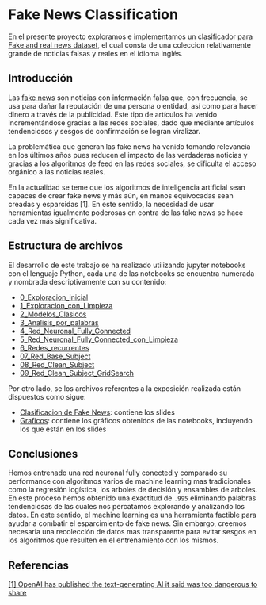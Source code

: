 # Fake News Classification

En el presente proyecto exploramos e implementamos un clasificador para [Fake and real news dataset](https://www.kaggle.com/clmentbisaillon/fake-and-real-news-dataset), el cual consta de una coleccion relativamente grande de noticias falsas y reales en el idioma inglés. 

## Introducción

Las [fake news](https://en.wikipedia.org/wiki/Fake_news) son noticias con información falsa que, con frecuencia, se usa para dañar la reputación de una persona o entidad, así como para hacer dinero a través de la publicidad. Este tipo de artículos ha venido incrementándose gracias a las redes sociales, dado que mediante artículos tendenciosos y sesgos de confirmación se logran viralizar.

La problemática que generan las fake news ha venido tomando relevancia en los últimos años pues reducen el impacto de las verdaderas noticias y gracias a los algoritmos de feed en las redes sociales, se dificulta el acceso orgánico a las noticias reales.

En la actualidad se teme que los algoritmos de inteligencia artificial sean capaces de crear fake news y más aún, en manos equivocadas sean creadas y esparcidas [1]. En este sentido, la necesidad de usar herramientas igualmente poderosas en contra de las fake news se hace cada vez más significativa.

## Estructura de archivos

El desarrollo de este trabajo se ha realizado utilizando jupyter notebooks con el lenguaje Python, cada una de las notebooks se encuentra numerada y nombrada descriptivamente con su contenido:

* [0_Exploracion_inicial](0_Exploracion_inicial.ipynb)
* [1_Exploracion_con_Limpieza](1_Exploracion_con_Limpieza.ipynb)
* [2_Modelos_Clasicos](2_Modelos_Clasicos.ipynb)
* [3_Analisis_por_palabras](3_Analisis_por_palabras.ipynb)
* [4_Red_Neuronal_Fully_Connected](4_Red_Neuronal_Fully_Connected.ipynb)
* [5_Red_Neuronal_Fully_Connected_con_Limpieza](5_Red_Neuronal_Fully_Connected_con_Limpieza.ipynb)
* [6_Redes_recurrentes](6_Redes_recurrentes.ipynb)
* [07_Red_Base_Subject](6_Redes_recurrentes)
* [08_Red_Clean_Subject](08_Red_Clean_Subject.ipynb)
* [09_Red_Clean_Subject_GridSearch](09_Red_Clean_Subject_GridSearch.ipynb)

Por otro lado, se los archivos referentes a la exposición realizada están dispuestos como sigue:

* [Clasificacion de Fake News](Clasificación%20de%20Fake%20News.pdf): contiene los slides
* [Graficos](./Graficos): contiene los gráficos obtenidos de las notebooks, incluyendo los que están en los slides

## Conclusiones

Hemos entrenado una red neuronal fully conected y comparado su performance con algoritmos varios de machine learning mas tradicionales como la regresión logística, los arboles de decisión y ensambles de arboles. En este proceso hemos obtenido una exactitud de ```.995``` eliminando palabras tendenciosas de las cuales nos percatamos explorando y analizando los datos. En este sentido, el machine learning es una herramienta factible para ayudar a combatir el esparcimiento de fake news. Sin embargo, creemos necesaria una recolección de datos mas transparente para evitar sesgos en los algoritmos que resulten en el entrenamiento con los mismos.

## Referencias

[[1] OpenAI has published the text-generating AI it said was too dangerous to share](https://www.theverge.com/2019/11/7/20953040/openai-text-generation-ai-gpt-2-full-model-release-1-5b-parameters)

